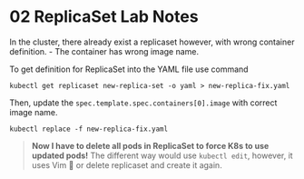 # 02 ReplicaSet Lab Notes

In the cluster, there already exist a replicaset however, with wrong container definition. - The container has wrong image name.

To get definition for ReplicaSet into the YAML file use command

```
kubectl get replicaset new-replica-set -o yaml > new-replica-fix.yaml
```

Then, update the `spec.template.spec.containers[0].image` with correct image name.

```
kubectl replace -f new-replica-fix.yaml
```

> **Now I have to delete all pods in ReplicaSet to force K8s to use updated pods!** The different way would use `kubectl edit`, however, it uses Vim 🤢 or delete replicaset and create it again.
